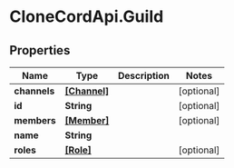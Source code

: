 # CloneCordApi.Guild

## Properties

Name | Type | Description | Notes
------------ | ------------- | ------------- | -------------
**channels** | [**[Channel]**](Channel.md) |  | [optional] 
**id** | **String** |  | [optional] 
**members** | [**[Member]**](Member.md) |  | [optional] 
**name** | **String** |  | 
**roles** | [**[Role]**](Role.md) |  | [optional] 


